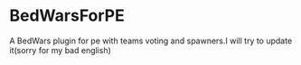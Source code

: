 # BedWarsForPE
A BedWars plugin for pe with teams voting and spawners.I will try to update it(sorry for my bad english)

